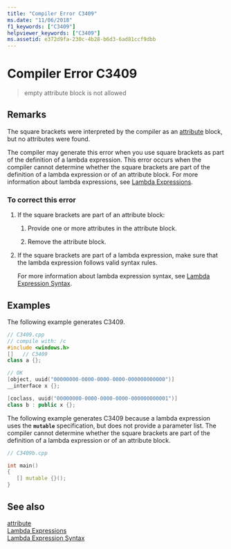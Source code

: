 ```yaml
---
title: "Compiler Error C3409"
ms.date: "11/06/2018"
f1_keywords: ["C3409"]
helpviewer_keywords: ["C3409"]
ms.assetid: e372d9fa-230c-4b28-b6d3-6ad81ccf9dbb
---
```

# Compiler Error C3409

> empty attribute block is not allowed

## Remarks

The square brackets were interpreted by the compiler as an [attribute](../../windows/attributes-alphabetical-reference.md) block, but no attributes were found.

The compiler may generate this error when you use square brackets as part of the definition of a lambda expression. This error occurs when the compiler cannot determine whether the square brackets are part of the definition of a lambda expression or of an attribute block. For more information about lambda expressions, see [Lambda Expressions](../../cpp/lambda-expressions-in-cpp.md).

### To correct this error

1. If the square brackets are part of an attribute block:

   1. Provide one or more attributes in the attribute block.

   1. Remove the attribute block.

1. If the square brackets are part of a lambda expression, make sure that the lambda expression follows valid syntax rules.

   For more information about lambda expression syntax, see [Lambda Expression Syntax](../../cpp/lambda-expression-syntax.md).

## Examples

The following example generates C3409.

```cpp
// C3409.cpp
// compile with: /c
#include <windows.h>
[]   // C3409
class a {};

// OK
[object, uuid("00000000-0000-0000-0000-000000000000")]
__interface x {};

[coclass, uuid("00000000-0000-0000-0000-000000000001")]
class b : public x {};
```

The following example generates C3409 because a lambda expression uses the **`mutable`** specification, but does not provide a parameter list. The compiler cannot determine whether the square brackets are part of the definition of a lambda expression or of an attribute block.

```cpp
// C3409b.cpp

int main()
{
   [] mutable {}();
}
```

## See also

[attribute](../../windows/attributes-alphabetical-reference.md)<br/>
[Lambda Expressions](../../cpp/lambda-expressions-in-cpp.md)<br/>
[Lambda Expression Syntax](../../cpp/lambda-expression-syntax.md)
